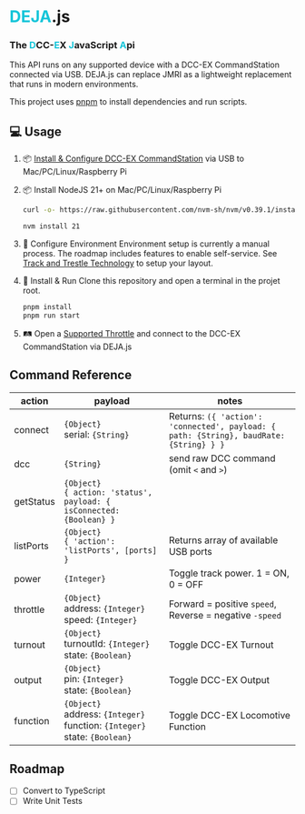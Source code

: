 # <span style="color: #16c5d9;">DEJA</span>.js

### The <span style="color: #16c5d9;">D</span>CC-<span style="color: #16c5d9;">E</span>X <span style="color: #16c5d9;">J</span>avaScript <span style="color: #16c5d9;">A</span>pi

This API runs on any supported device with a DCC-EX CommandStation connected via USB. DEJA.js can replace JMRI as a lightweight replacement that runs in modern environments. 

This project uses [pnpm](https://pnpm.io/) to install dependencies and run scripts.

## 💻 Usage

1. 📦 [Install & Configure DCC-EX CommandStation](https://dcc-ex.com/ex-commandstation/index.html) via USB to Mac/PC/Linux/Raspberry Pi
2. 📦 Install NodeJS 21+ on Mac/PC/Linux/Raspberry Pi
    ```bash
    curl -o- https://raw.githubusercontent.com/nvm-sh/nvm/v0.39.1/install.sh | bash
    ```
    ```bash
    nvm install 21
    ```


3. 📝 Configure Environment
  Environment setup is currently a manual process. The roadmap includes features to enable self-service. See [Track and Trestle Technology](https://github.com/jmcdannel/trestle-tt-suite) to setup your layout.

4. 🚀 Install & Run
  Clone this repository and open a terminal in the projet root.
    ```bash
    pnpm install
    pnpm run start
    ```

5. 🛤️ Open a [Supported Throttle](https://trestle-tt-suite-ttt-throttle-app.vercel.app/) and connect to the DCC-EX CommandStation via DEJA.js

## Command Reference

| action  | payload  |   notes  |
|---|---|---|
| connect  | `{Object}`<br>serial: `{String}`  | Returns: `({ 'action': 'connected', payload: { path: {String}, baudRate: {String} } }` | example: `{ serial: '/devv/ttyusb2301' }`  | 
| dcc  | `{String}`  |   send raw DCC command (omit `<` and `>`) |   |   |
| getStatus  |  `{Object}`<br>`{ action: 'status', payload: { isConnected: {Boolean} }`  |   |   |   |
| listPorts  |   `{Object}`<br>`{ 'action': 'listPorts', [ports] }`  |  Returns array of available USB ports 
| power  | `{Integer}`  | Toggle track power. 1 = ON, 0 = OFF
| throttle  |  `{Object}`<br>address: `{Integer}`<br>speed: `{Integer}` |  Forward = positive `speed`, Reverse = negative `-speed`
| turnout  |  `{Object}`<br>turnoutId: `{Integer}`<br>state: `{Boolean}` |  Toggle DCC-EX Turnout
| output  | `{Object}`<br>pin: `{Integer}`<br>state: `{Boolean}`  |  Toggle DCC-EX Output
| function  |  `{Object}`<br>address: `{Integer}`<br>function: `{Integer}`<br>state: `{Boolean}`  |  Toggle DCC-EX Locomotive Function

## Roadmap

- [ ] Convert to TypeScript
- [ ] Write Unit Tests
